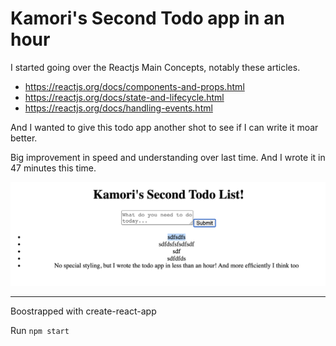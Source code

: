 Kamori's Second Todo app in an hour
====

I started going over the Reactjs Main Concepts, notably these articles.

* https://reactjs.org/docs/components-and-props.html
* https://reactjs.org/docs/state-and-lifecycle.html
* https://reactjs.org/docs/handling-events.html


And I wanted to give this todo app another shot to see if I can write it moar better.

Big improvement in speed and understanding over last time. And I wrote it in 47 minutes this time.


![Screenshot](screenshot.png "Screenshot")

----
Boostrapped with create-react-app

Run `npm start`